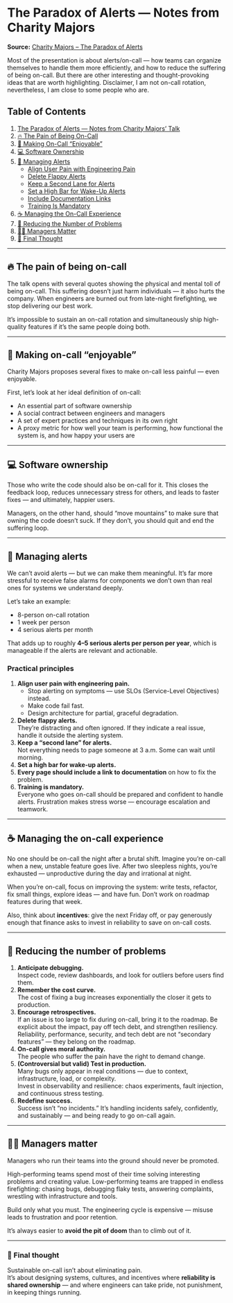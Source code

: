 
# The Paradox of Alerts — Notes from Charity Majors

**Source:** [Charity Majors – The Paradox of Alerts](https://speakerdeck.com/charity/the-paradox-of-alerts)

Most of the presentation is about alerts/on-call — how teams can organize themselves to handle them more efficiently, and how to reduce the suffering of being on-call. But there are other interesting and thought-provoking ideas that are worth highlighting. Disclaimer, I am not on-call rotation, nevertheless, I am close to some people who are.

## Table of Contents

1. [The Paradox of Alerts — Notes from Charity Majors’ Talk](#the-paradox-of-alerts--notes-from-charity-majors-talk)
2. [🔥 The Pain of Being On-Call](#-the-pain-of-being-on-call)
3. [🧩 Making On-Call “Enjoyable”](#-making-on-call-enjoyable)
4. [💻 Software Ownership](#-software-ownership)
5. [🚨 Managing Alerts](#-managing-alerts)
   - [Align User Pain with Engineering Pain](#align-user-pain-with-engineering-pain)
   - [Delete Flappy Alerts](#delete-flappy-alerts)
   - [Keep a Second Lane for Alerts](#keep-a-second-lane-for-alerts)
   - [Set a High Bar for Wake-Up Alerts](#set-a-high-bar-for-wake-up-alerts)
   - [Include Documentation Links](#include-documentation-links)
   - [Training Is Mandatory](#training-is-mandatory)
6. [☕ Managing the On-Call Experience](#-managing-the-on-call-experience)
7. [🧠 Reducing the Number of Problems](#-reducing-the-number-of-problems)
8. [👩‍💼 Managers Matter](#-managers-matter)
9. [🧭 Final Thought](#-final-thought)


---

## 🔥 The pain of being on-call

The talk opens with several quotes showing the physical and mental toll of being on-call. This suffering doesn’t just harm individuals — it also hurts the company. When engineers are burned out from late-night firefighting, we stop delivering our best work.

It’s impossible to sustain an on-call rotation and simultaneously ship high-quality features if it’s the same people doing both.

---

## 🧩 Making on-call “enjoyable”

Charity Majors proposes several fixes to make on-call less painful — even enjoyable.

First, let’s look at her ideal definition of on-call:

- An essential part of software ownership    
- A social contract between engineers and managers    
- A set of expert practices and techniques in its own right    
- A proxy metric for how well your team is performing, how functional the system is, and how happy your users are    

---

## 💻 Software ownership

Those who write the code should also be on-call for it. This closes the feedback loop, reduces unnecessary stress for others, and leads to faster fixes — and ultimately, happier users.

Managers, on the other hand, should “move mountains” to make sure that owning the code doesn’t suck. If they don’t, you should quit and end the suffering loop.

---

## 🚨 Managing alerts

We can’t avoid alerts — but we can make them meaningful. It’s far more stressful to receive false alarms for components we don’t own than real ones for systems we understand deeply.

Let’s take an example:

- 8-person on-call rotation    
- 1 week per person    
- 4 serious alerts per month    

That adds up to roughly **4–5 serious alerts per person per year**, which is manageable if the alerts are relevant and actionable.

### Practical principles

1. **Align user pain with engineering pain.**    
    - Stop alerting on symptoms — use SLOs (Service-Level Objectives) instead.        
    - Make code fail fast.        
    - Design architecture for partial, graceful degradation.        
2. **Delete flappy alerts.**  
    They’re distracting and often ignored. If they indicate a real issue, handle it outside the alerting system.    
3. **Keep a “second lane” for alerts.**  
    Not everything needs to page someone at 3 a.m. Some can wait until morning.    
4. **Set a high bar for wake-up alerts.**    
5. **Every page should include a link to documentation** on how to fix the problem.    
6. **Training is mandatory.**  
    Everyone who goes on-call should be prepared and confident to handle alerts. Frustration makes stress worse — encourage escalation and teamwork.
    
---

## ☕ Managing the on-call experience

No one should be on-call the night after a brutal shift. Imagine you’re on-call when a new, unstable feature goes live. After two sleepless nights, you’re exhausted — unproductive during the day and irrational at night.

When you’re on-call, focus on improving the system: write tests, refactor, fix small things, explore ideas — and have fun. Don’t work on roadmap features during that week.

Also, think about **incentives**: give the next Friday off, or pay generously enough that finance asks to invest in reliability to save on on-call costs.

---

## 🧠 Reducing the number of problems

1. **Anticipate debugging.**  
    Inspect code, review dashboards, and look for outliers before users find them.    
2. **Remember the cost curve.**  
    The cost of fixing a bug increases exponentially the closer it gets to production.    
3. **Encourage retrospectives.**  
    If an issue is too large to fix during on-call, bring it to the roadmap. Be explicit about the impact, pay off tech debt, and strengthen resiliency.  
    Reliability, performance, security, and tech debt are not “secondary features” — they belong on the roadmap.    
4. **On-call gives moral authority.**  
    The people who suffer the pain have the right to demand change.    
5. **(Controversial but valid) Test in production.**  
    Many bugs only appear in real conditions — due to context, infrastructure, load, or complexity.  
    Invest in observability and resilience: chaos experiments, fault injection, and continuous stress testing.    
6. **Redefine success.**  
    Success isn’t “no incidents.” It’s handling incidents safely, confidently, and sustainably — and being ready to go on-call again.    

---

## 👩‍💼 Managers matter

Managers who run their teams into the ground should never be promoted.

High-performing teams spend most of their time solving interesting problems and creating value. Low-performing teams are trapped in endless firefighting: chasing bugs, debugging flaky tests, answering complaints, wrestling with infrastructure and tools.

Build only what you must. The engineering cycle is expensive — misuse leads to frustration and poor retention.

It’s always easier to **avoid the pit of doom** than to climb out of it.

---

### 🧭 Final thought

Sustainable on-call isn’t about eliminating pain.  
It’s about designing systems, cultures, and incentives where **reliability is shared ownership** — and where engineers can take pride, not punishment, in keeping things running.